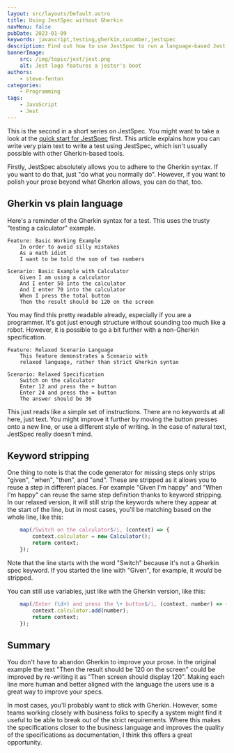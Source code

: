 ```yaml
---
layout: src/layouts/Default.astro
title: Using JestSpec without Gherkin
navMenu: false
pubDate: 2023-01-09
keywords: javascript,testing,gherkin,cucumber,jestspec
description: Find out how to use JestSpec to run a language-based Jest test without using Gherkin syntax.
bannerImage:
    src: /img/topic/jest/jest.png
    alt: Jest logo features a jester's boot
authors:
    - steve-fenton
categories:
    - Programming
tags:
    - JavaScript
    - Jest
---
```


This is the second in a short series on JestSpec. You might want to take a look at the [quick start for JestSpec](/blog/2023/01/getting-started-with-jestspec/) first. This article explains how you can write very plain text to write a test using JestSpec, which isn't usually possible with other Gherkin-based tools.

Firstly, JestSpec absolutely allows you to adhere to the Gherkin syntax. If you want to do that, just "do what you normally do". However, if you want to polish your prose beyond what Gherkin allows, you can do that, too.

## Gherkin vs plain language

Here's a reminder of the Gherkin syntax for a test. This uses the trusty "testing a calculator" example.

```gherkin
Feature: Basic Working Example
    In order to avoid silly mistakes
    As a math idiot
    I want to be told the sum of two numbers

Scenario: Basic Example with Calculator
    Given I am using a calculator
    And I enter 50 into the calculator
    And I enter 70 into the calculator
    When I press the total button
    Then the result should be 120 on the screen
```

You may find this pretty readable already, especially if you are a programmer. It's got just enough structure without sounding too much like a robot. However, it is possible to go a bit further with a non-Gherkin specification.

```gherkin
Feature: Relaxed Scenario Language
    This feature demonstrates a Scenario with
    relaxed language, rather than strict Gherkin syntax

Scenario: Relaxed Specification
    Switch on the calculator
    Enter 12 and press the + button
    Enter 24 and press the = button
    The answer should be 36
```

This just reads like a simple set of instructions. There are no keywords at all here, just text. You might improve it further by moving the button presses onto a new line, or use a different style of writing. In the case of natural text, JestSpec really doesn't mind.

## Keyword stripping

One thing to note is that the code generator for missing steps only strips "given", "when", "then", and "and". These are stripped as it allows you to reuse a step in different places. For example "Given I'm happy" and "When I'm happy" can reuse the same step definition thanks to keyword stripping. In our relaxed version, it will still strip the keywords where they appear at the start of the line, but in most cases, you'll be matching based on the whole line, like this:

```javascript
    map(/Switch on the calculator$/i, (context) => {
        context.calculator = new Calculator();
        return context;
    });
```

Note that the line starts with the word "Switch" because it's not a Gherkin spec keyword. If you started the line with "Given", for example, it *would* be stripped.

You can still use variables, just like with the Gherkin version, like this:

```javascript
    map(/Enter (\d+) and press the \+ button$/i, (context, number) => {
        context.calculator.add(number);
        return context;
    });
```

## Summary

You don't have to abandon Gherkin to improve your prose. In the original example the text "Then the result should be 120 on the screen" could be improved by re-writing it as "Then screen should display 120". Making each line more human and better aligned with the language the users use is a great way to improve your specs.

In most cases, you'll probably want to stick with Gherkin. However, some teams working closely with business folks to specify a system might find it useful to be able to break out of the strict requirements. Where this makes the specifications closer to the business language and improves the quality of the specifications as documentation, I think this offers a great opportunity.